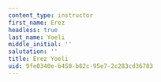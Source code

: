 ```yaml
---
content_type: instructor
first_name: Erez
headless: true
last_name: Yoeli
middle_initial: ''
salutation: ''
title: Erez Yoeli
uid: 9fe0340e-b450-b82c-95e7-2c283cd36783
---
```


